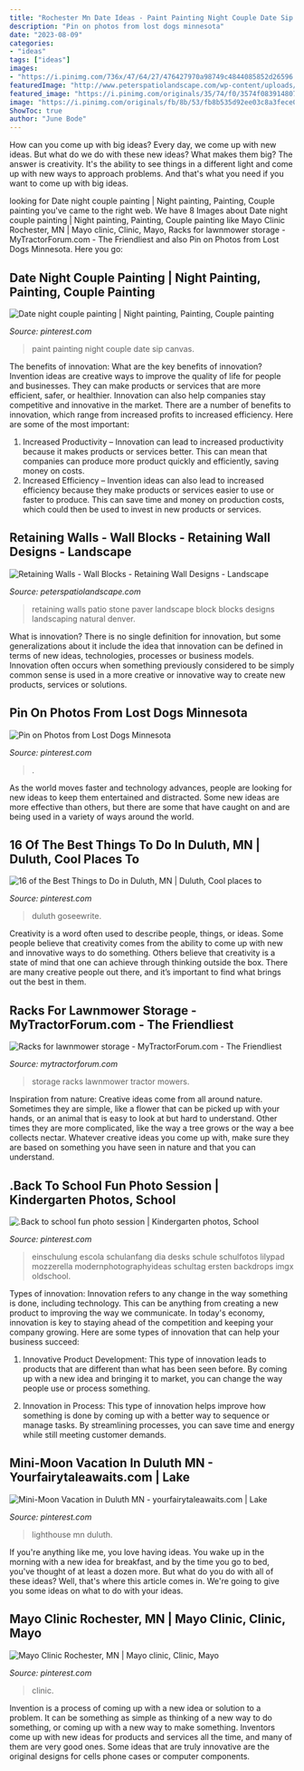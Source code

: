 ```yaml
---
title: "Rochester Mn Date Ideas - Paint Painting Night Couple Date Sip Canvas"
description: "Pin on photos from lost dogs minnesota"
date: "2023-08-09"
categories:
- "ideas"
tags: ["ideas"]
images:
- "https://i.pinimg.com/736x/47/64/27/476427970a98749c4844085852d26596.jpg"
featuredImage: "http://www.peterspatiolandscape.com/wp-content/uploads/2015/03/Paver-Patio-wall.jpg"
featured_image: "https://i.pinimg.com/originals/35/74/f0/3574f0839148074ad431af0b690d28e0.jpg"
image: "https://i.pinimg.com/originals/fb/8b/53/fb8b535d92ee03c8a3fece0b5957fd1b.jpg"
ShowToc: true
author: "June Bode"
---
```



How can you come up with big ideas?
Every day, we come up with new ideas. But what do we do with these new ideas? What makes them big? The answer is creativity. It's the ability to see things in a different light and come up with new ways to approach problems. And that's what you need if you want to come up with big ideas.

	

		
looking for Date night couple painting | Night painting, Painting, Couple painting you've came to the right web. We have 8 Images about Date night couple painting | Night painting, Painting, Couple painting like Mayo Clinic Rochester, MN | Mayo clinic, Clinic, Mayo, Racks for lawnmower storage - MyTractorForum.com - The Friendliest and also Pin on Photos from Lost Dogs Minnesota. Here you go:
		
    
## Date Night Couple Painting | Night Painting, Painting, Couple Painting

<img loading=lazy src="https://i.pinimg.com/736x/2f/da/df/2fdadf769d733fcab8bc85ab556e64c5--happy-marriage-paint-party.jpg" onerror="this.onerror=null;this.src='https://tse3.mm.bing.net/th?id=OIP.uXgIumAT_eAuSRzQAslikwHaNK&amp;pid=15.1';" alt="Date night couple painting | Night painting, Painting, Couple painting">

_Source: pinterest.com_

>paint painting night couple date sip canvas. 

	

The benefits of innovation: What are the key benefits of innovation?
Invention ideas are creative ways to improve the quality of life for people and businesses. They can make products or services that are more efficient, safer, or healthier. Innovation can also help companies stay competitive and innovative in the market. There are a number of benefits to innovation, which range from increased profits to increased efficiency. Here are some of the most important: 
1. Increased Productivity – Innovation can lead to increased productivity because it makes products or services better. This can mean that companies can produce more product quickly and efficiently, saving money on costs. 
2. Increased Efficiency – Invention ideas can also lead to increased efficiency because they make products or services easier to use or faster to produce. This can save time and money on production costs, which could then be used to invest in new products or services.

    
## Retaining Walls - Wall Blocks - Retaining Wall Designs - Landscape

<img loading=lazy src="http://www.peterspatiolandscape.com/wp-content/uploads/2015/03/Paver-Patio-wall.jpg" onerror="this.onerror=null;this.src='https://tse3.mm.bing.net/th?id=OIP.wlCM8Ek0ZUE1kqgpzWSjpAHaE8&amp;pid=15.1';" alt="Retaining Walls - Wall Blocks - Retaining Wall Designs - Landscape">

_Source: peterspatiolandscape.com_

>retaining walls patio stone paver landscape block blocks designs landscaping natural denver. 

	

What is innovation?
There is no single definition for innovation, but some generalizations about it include the idea that innovation can be defined in terms of new ideas, technologies, processes or business models. Innovation often occurs when something previously considered to be simply common sense is used in a more creative or innovative way to create new products, services or solutions.

    
## Pin On Photos From Lost Dogs Minnesota

<img loading=lazy src="https://i.pinimg.com/736x/e1/7b/ef/e17befd036ac095afa63e1769711471c.jpg" onerror="this.onerror=null;this.src='https://tse2.mm.bing.net/th?id=OIP.IZLqR0mshZRZEdvkRDvCNwHaJQ&amp;pid=15.1';" alt="Pin on Photos from Lost Dogs Minnesota">

_Source: pinterest.com_

>. 

	

As the world moves faster and technology advances, people are looking for new ideas to keep them entertained and distracted. Some new ideas are more effective than others, but there are some that have caught on and are being used in a variety of ways around the world.

    
## 16 Of The Best Things To Do In Duluth, MN | Duluth, Cool Places To

<img loading=lazy src="https://i.pinimg.com/736x/47/64/27/476427970a98749c4844085852d26596.jpg" onerror="this.onerror=null;this.src='https://tse3.mm.bing.net/th?id=OIP.P8ThjMNpbzsxI4bgP3zVIwHaLG&amp;pid=15.1';" alt="16 of the Best Things to Do in Duluth, MN | Duluth, Cool places to">

_Source: pinterest.com_

>duluth goseewrite. 

	

Creativity is a word often used to describe people, things, or ideas. Some people believe that creativity comes from the ability to come up with new and innovative ways to do something. Others believe that creativity is a state of mind that one can achieve through thinking outside the box. There are many creative people out there, and it’s important to find what brings out the best in them.

    
## Racks For Lawnmower Storage - MyTractorForum.com - The Friendliest

<img loading=lazy src="http://i641.photobucket.com/albums/uu132/eric55106/Racks/Shelves1Large_zps7a9809ef.jpg" onerror="this.onerror=null;this.src='https://tse2.mm.bing.net/th?id=OIP.gAU2gJqB8vMnhgTJeBq46AHaJ4&amp;pid=15.1';" alt="Racks for lawnmower storage - MyTractorForum.com - The Friendliest">

_Source: mytractorforum.com_

>storage racks lawnmower tractor mowers. 

	

Inspiration from nature:
Creative ideas come from all around nature. Sometimes they are simple, like a flower that can be picked up with your hands, or an animal that is easy to look at but hard to understand. Other times they are more complicated, like the way a tree grows or the way a bee collects nectar. Whatever creative ideas you come up with, make sure they are based on something you have seen in nature and that you can understand.

    
## .Back To School Fun Photo Session | Kindergarten Photos, School

<img loading=lazy src="https://i.pinimg.com/originals/fb/8b/53/fb8b535d92ee03c8a3fece0b5957fd1b.jpg" onerror="this.onerror=null;this.src='https://tse1.mm.bing.net/th?id=OIP.zTWLRaAOBhHMl0LNC1ZVdwHaKd&amp;pid=15.1';" alt=".Back to school fun photo session | Kindergarten photos, School">

_Source: pinterest.com_

>einschulung escola schulanfang dia desks schule schulfotos lilypad mozzerella modernphotographyideas schultag ersten backdrops imgx oldschool. 

	

Types of innovation:
Innovation refers to any change in the way something is done, including technology. This can be anything from creating a new product to improving the way we communicate. In today's economy, innovation is key to staying ahead of the competition and keeping your company growing. Here are some types of innovation that can help your business succeed:
1. Innovative Product Development: This type of innovation leads to products that are different than what has been seen before. By coming up with a new idea and bringing it to market, you can change the way people use or process something.

2. Innovation in Process: This type of innovation helps improve how something is done by coming up with a better way to sequence or manage tasks. By streamlining processes, you can save time and energy while still meeting customer demands.


    
## Mini-Moon Vacation In Duluth MN - Yourfairytaleawaits.com | Lake

<img loading=lazy src="https://i.pinimg.com/originals/7b/e0/5f/7be05f1369e73df90313eba9f2705b7f.jpg" onerror="this.onerror=null;this.src='https://tse3.mm.bing.net/th?id=OIP.Eo6nSAIA-4WOPICu2NrL6wHaLH&amp;pid=15.1';" alt="Mini-Moon Vacation in Duluth MN - yourfairytaleawaits.com | Lake">

_Source: pinterest.com_

>lighthouse mn duluth. 

	

If you're anything like me, you love having ideas. You wake up in the morning with a new idea for breakfast, and by the time you go to bed, you've thought of at least a dozen more. But what do you do with all of these ideas? Well, that's where this article comes in. We're going to give you some ideas on what to do with your ideas.

    
## Mayo Clinic Rochester, MN | Mayo Clinic, Clinic, Mayo

<img loading=lazy src="https://i.pinimg.com/originals/35/74/f0/3574f0839148074ad431af0b690d28e0.jpg" onerror="this.onerror=null;this.src='https://tse1.mm.bing.net/th?id=OIP.XSb6suRbzZ9WseMeijovfQHaJ4&amp;pid=15.1';" alt="Mayo Clinic Rochester, MN | Mayo clinic, Clinic, Mayo">

_Source: pinterest.com_

>clinic. 

	

Invention is a process of coming up with a new idea or solution to a problem. It can be something as simple as thinking of a new way to do something, or coming up with a new way to make something. Inventors come up with new ideas for products and services all the time, and many of them are very good ones. Some ideas that are truly innovative are the original designs for cells phone cases or computer components.

